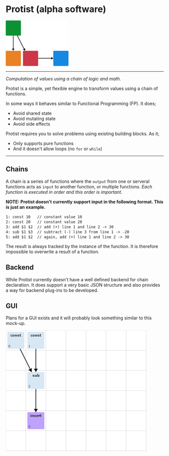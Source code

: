 # Protist (alpha software)

<img src="https://github.com/ganehag/protist/raw/master/docs/images/logo.png" width="200">

---

*Computation of values using a chain of logic and math.*

Protist is a simple, yet flexible engine to transform values using a chain of functions.

In some ways it behaves similar to Functional Programming (FP). It does;

- Avoid shared state
- Avoid mutating state
- Avoid side effects

Protist requires you to solve problems using existing building blocks. As it;

- Only supports pure functions
- And it doesn't allow loops (no `for` or `while`)

---

## Chains

A chain is a series of functions where the `output` from one or serveral functions acts as `input` to another
function, or multiple functions. *Each function is executed in order and this order is important.*


**NOTE: Protist doesn't currently support input in the following format. This is just an example.**

```
1: const 10   // constant value 10
2: const 20   // constant value 20
3: add $1 $2  // add (+) line 1 and line 2 -> 30
4: sub $1 $3  // subtract (-) line 3 from line 1 -> -20
5: add $1 $2  // again, add (+) line 1 and line 2 -> 30
```

The result is always tracked by the instance of the function. It is therefore impossible to overwrite a result of a function.


## Backend

While Protist currently doesn't have a well defined backend for chain declaration. It does support a very basic JSON structure
and also provides a way for backend plug-ins to be developed.


## GUI

Plans for a GUI exists and it will probably look something similar to this mock-up.

![Gui Mock-up][gui-mockup]







[gui-mockup]: docs/images/gui_mockup.png
